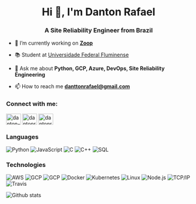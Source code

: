 <h1 align="center">Hi 👋, I'm Danton Rafael</h1>
<h3 align="center">A Site Reliability Engineer from Brazil</h3>


- 🔭 I’m currently working on <a href="https://zoop.com.br/">**Zoop**</a>

- 📚 Student at <a href="http://www.uff.br/"> Universidade Federal Fluminense</a>

- 💬 Ask me about **Python, GCP, Azure, DevOps, Site Reliability Engineering**

- 📫 How to reach me **danttonrafael@gmail.com**

<h3 align="left">Connect with me:</h3>
<p align="left">
<a href="https://linkedin.com/in/danton-rafael" target="blank"><img align="center" src="https://cdn.jsdelivr.net/npm/simple-icons@3.0.1/icons/linkedin.svg" alt="danton-rafael" height="30" width="40" /></a>
<a href="https://kaggle.com/dantonrafael" target="blank"><img align="center" src="https://cdn.jsdelivr.net/npm/simple-icons@3.0.1/icons/kaggle.svg" alt="dantonrafael" height="30" width="40" /></a>
<a href="https://instagram.com/dantonrafael" target="blank"><img align="center" src="https://cdn.jsdelivr.net/npm/simple-icons@3.0.1/icons/instagram.svg" alt="dantonrafael" height="30" width="40" /></a>
</p>

### Languages

![Python](https://img.shields.io/badge/-Python-000?&logo=Python)
![JavaScript](https://img.shields.io/badge/-JavaScript-000?&logo=JavaScript)
![C](https://img.shields.io/badge/-C-000?&logo=C)
![C++](https://img.shields.io/badge/-C++-000?&logo=c%2b%2b&logoColor=00599C)
![SQL](https://img.shields.io/badge/-SQL-000?&logo=MySQL)


### Technologies

![AWS](https://img.shields.io/badge/-AWS-000?&logo=Amazon-AWS&logoColor=F90)
![GCP](https://img.shields.io/badge/-GCP-000?&logo=Google)
![GCP](https://img.shields.io/badge/-Azure-000?&logo=Microsoft)
![Docker](https://img.shields.io/badge/-Docker-000?&logo=Docker)
![Kubernetes](https://img.shields.io/badge/-Kubernetes-000?&logo=Kubernetes)
![Linux](https://img.shields.io/badge/-Linux-000?&logo=Linux)
![Node.js](https://img.shields.io/badge/-Node.js-000?&logo=node.js)
![TCP/IP](https://img.shields.io/badge/-TCP%2FIP-000?&logo=Windows-Terminal&logoColor=999)
![Travis](https://img.shields.io/badge/-Travis-000?&logo=Travis-CI)

![Github stats](https://github-readme-stats.vercel.app/api?username=dantonrafael)
